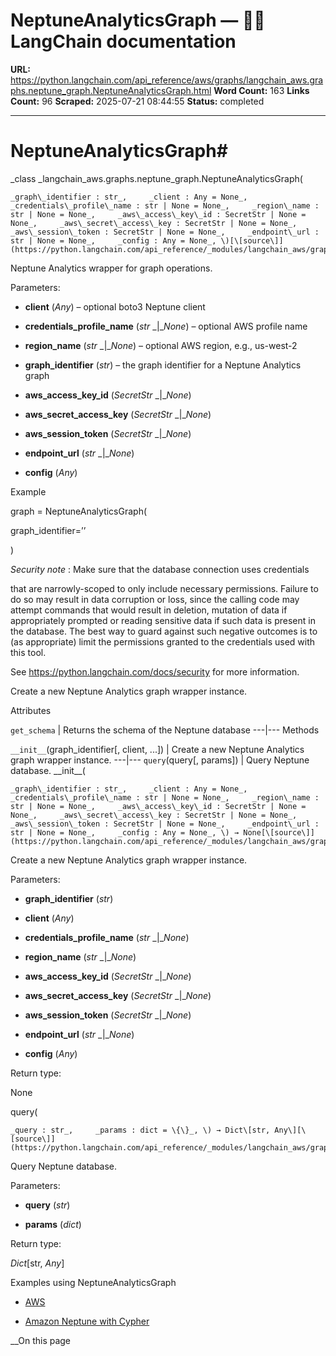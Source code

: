 # NeptuneAnalyticsGraph — 🦜🔗 LangChain  documentation

**URL:** https://python.langchain.com/api_reference/aws/graphs/langchain_aws.graphs.neptune_graph.NeptuneAnalyticsGraph.html
**Word Count:** 163
**Links Count:** 96
**Scraped:** 2025-07-21 08:44:55
**Status:** completed

---

# NeptuneAnalyticsGraph\#

_class _langchain\_aws.graphs.neptune\_graph.NeptuneAnalyticsGraph\(

    _graph\_identifier : str_,     _client : Any = None_,     _credentials\_profile\_name : str | None = None_,     _region\_name : str | None = None_,     _aws\_access\_key\_id : SecretStr | None = None_,     _aws\_secret\_access\_key : SecretStr | None = None_,     _aws\_session\_token : SecretStr | None = None_,     _endpoint\_url : str | None = None_,     _config : Any = None_, \)[\[source\]](https://python.langchain.com/api_reference/_modules/langchain_aws/graphs/neptune_graph.html#NeptuneAnalyticsGraph)\#     

Neptune Analytics wrapper for graph operations.

Parameters:     

  * **client** \(_Any_\) – optional boto3 Neptune client

  * **credentials\_profile\_name** \(_str_ _|__None_\) – optional AWS profile name

  * **region\_name** \(_str_ _|__None_\) – optional AWS region, e.g., us-west-2

  * **graph\_identifier** \(_str_\) – the graph identifier for a Neptune Analytics graph

  * **aws\_access\_key\_id** \(_SecretStr_ _|__None_\)

  * **aws\_secret\_access\_key** \(_SecretStr_ _|__None_\)

  * **aws\_session\_token** \(_SecretStr_ _|__None_\)

  * **endpoint\_url** \(_str_ _|__None_\)

  * **config** \(_Any_\)

Example               

graph = NeptuneAnalyticsGraph\(     

graph\_identifier=’<my-graph-id>’

\)

_Security note_ : Make sure that the database connection uses credentials     

that are narrowly-scoped to only include necessary permissions. Failure to do so may result in data corruption or loss, since the calling code may attempt commands that would result in deletion, mutation of data if appropriately prompted or reading sensitive data if such data is present in the database. The best way to guard against such negative outcomes is to \(as appropriate\) limit the permissions granted to the credentials used with this tool.

See <https://python.langchain.com/docs/security> for more information.

Create a new Neptune Analytics graph wrapper instance.

Attributes

`get_schema` | Returns the schema of the Neptune database   ---|---      Methods

`__init__`\(graph\_identifier\[, client, ...\]\) | Create a new Neptune Analytics graph wrapper instance.   ---|---   `query`\(query\[, params\]\) | Query Neptune database.      \_\_init\_\_\(

    _graph\_identifier : str_,     _client : Any = None_,     _credentials\_profile\_name : str | None = None_,     _region\_name : str | None = None_,     _aws\_access\_key\_id : SecretStr | None = None_,     _aws\_secret\_access\_key : SecretStr | None = None_,     _aws\_session\_token : SecretStr | None = None_,     _endpoint\_url : str | None = None_,     _config : Any = None_, \) → None[\[source\]](https://python.langchain.com/api_reference/_modules/langchain_aws/graphs/neptune_graph.html#NeptuneAnalyticsGraph.__init__)\#     

Create a new Neptune Analytics graph wrapper instance.

Parameters:     

  * **graph\_identifier** \(_str_\)

  * **client** \(_Any_\)

  * **credentials\_profile\_name** \(_str_ _|__None_\)

  * **region\_name** \(_str_ _|__None_\)

  * **aws\_access\_key\_id** \(_SecretStr_ _|__None_\)

  * **aws\_secret\_access\_key** \(_SecretStr_ _|__None_\)

  * **aws\_session\_token** \(_SecretStr_ _|__None_\)

  * **endpoint\_url** \(_str_ _|__None_\)

  * **config** \(_Any_\)

Return type:     

None

query\(

    _query : str_,     _params : dict = \{\}_, \) → Dict\[str, Any\][\[source\]](https://python.langchain.com/api_reference/_modules/langchain_aws/graphs/neptune_graph.html#NeptuneAnalyticsGraph.query)\#     

Query Neptune database.

Parameters:     

  * **query** \(_str_\)

  * **params** \(_dict_\)

Return type:     

_Dict_\[str, _Any_\]

Examples using NeptuneAnalyticsGraph

  * [AWS](https://python.langchain.com/docs/integrations/providers/aws/)

  * [Amazon Neptune with Cypher](https://python.langchain.com/docs/integrations/graphs/amazon_neptune_open_cypher/)

__On this page